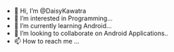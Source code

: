 - 👋 Hi, I’m @DaisyKawatra
- 👀 I’m interested in Programming...
- 🌱 I’m currently learning Android...
- 💞️ I’m looking to collaborate on Android Applications..
- 📫 How to reach me ...

<!---
DaisyKawatra/DaisyKawatra is a ✨ special ✨ repository because its `README.md` (this file) appears on your GitHub profile.
You can click the Preview link to take a look at your changes.
--->
